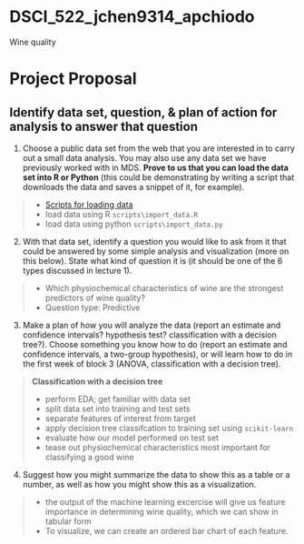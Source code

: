 # DSCI_522_jchen9314_apchiodo

Wine quality

[](https://media.giphy.com/media/zx6Tsme145Eoo/giphy.gif)

# Project Proposal

## Identify data set, question, & plan of action for analysis to answer that question

1. Choose a public data set from the web that you are interested in to carry out a small data analysis. You may also use any data set we have previously worked with in MDS. **Prove to us that you can load the data set into R or Python** (this could be demonstrating by writing a script that downloads the data and saves a snippet of it, for example).

> - [Scripts for loading data](https://github.com/UBC-MDS/DSCI_522_jchen9314_apchiodo/tree/master/scripts)
> - load data using R `scripts\import_data.R`
> - load data using python `scripts\import_data.py`

2. With that data set, identify a question you would like to ask from it that could be answered by some simple analysis and visualization (more on this below). State what kind of question it is (it should be one of the 6 types discussed in lecture 1).

> - Which physiochemical characteristics of wine are the strongest predictors of wine quality?
> - Question type: Predictive

3. Make a plan of how you will analyze the data (report an estimate and confidence intervals? hypothesis test? classification with a decision tree?). Choose something you know how to do (report an estimate and confidence intervals, a two-group hypothesis), or will learn how to do in the first week of block 3 (ANOVA, classification with a decision tree).

> **Classification with a decision tree**
> - perform EDA; get familiar with data set
> - split data set into training and test sets
> - separate features of interest from target
> - apply decision tree classifcation to training set using `scikit-learn`
> - evaluate how our model performed on test set
> - tease out physiochemical characteristics most important for classifying a good wine

4. Suggest how you might summarize the data to show this as a table or a number, as well as how you might show this as a visualization.

> - the output of the machine learning excercise will give us feature importance in determining wine quality, which we can show in tabular form
> - To visualize, we can create an ordered bar chart of each feature.

